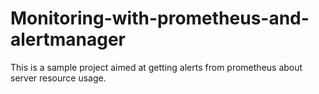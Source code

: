 # Monitoring-with-prometheus-and-alertmanager
This is a sample project aimed at getting alerts from prometheus about server resource usage.
